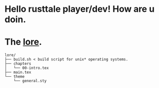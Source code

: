 # Hello rusttale player/dev! How are u doin.

# The [lore](./lore).

```
lore/
├── build.sh < build script for unix* operating systems.
├── chapters
│   └── 00-intro.tex
├── main.tex
└── theme
    └── general.sty
```
